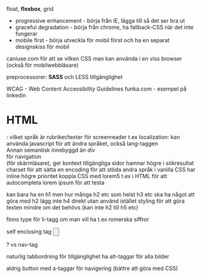 float, **flexbox**, grid

- progressive enhancement - börja från IE, lägga till så det ser bra ut
- graceful degradation - börja från chrome, ha fallback-CSS när det inte fungerar
- mobile first - börja utveckla för mobil först och ha en separat designskiss för mobil

caniuse.com för att se vilken CSS man kan använda i en viss browser (också för mobilwebbläsare)

preprocessorer: **SASS** och LESS
tillgänglighet

WCAG - Web Content Accessibility Guidelines 
funka.com - exempel på linkedin

# HTML

<!DOCTYPE html>
<html lang="en">
  <head>
    <meta charset="UTF-8" />
    <meta name="viewport" content="width=device-width, initial-scale=1.0" />
    <meta http-equiv="X-UA-Compatible" content="ie=edge" />
    <title>Document</title>
  </head>
  <body></body>
</html>

<html lang="en">: vilket språk är rubriker/texter för screenreader t.ex
localization: kan använda javascript för att ändra språket, också lang-taggen
<article>Annan semantisk innebyggd än div</article>
<nav>för navigation</nav> (för skärmläsare), ger kontext
tillgängliga sidor hamnar högre i sökresultat
charset för att sätta en encoding för att stöda andra språk
i vanilla CSS har inline högre prioritet
koppla CSS med <link rel="stylesheet" href="style.css">
lorem5 t.ex i HTML för att autocompleta lorem ipsum för att testa

kan bara ha en h1 men hur många h2 etc som helst
h3 etc ska ha något att göra med h2
lägg inte h4 direkt utan använd istället styling för att göra texten mindre om det behövs (kan inte h2 till h5 etc)

finns type för li-tagg om man vill ha t.ex romerska siffror

self enclosing tag <input type="button"/>
<div role="navigation"> ? vs nav-tag

naturlig tabbordning för tillgänglighet
ha alt-taggar för alla bilder 

aldrig button med a-taggar för navigering (bättre att göra med CSS)
